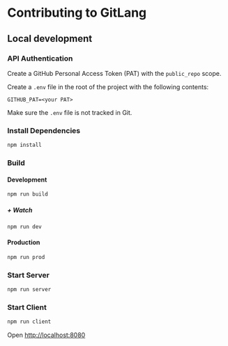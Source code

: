 # Contributing to GitLang

## Local development

### API Authentication

Create a GitHub Personal Access Token (PAT) with the `public_repo` scope.

Create a `.env` file in the root of the project with the following contents:

```env
GITHUB_PAT=<your PAT>
```

Make sure the `.env` file is not tracked in Git.

### Install Dependencies

```sh
npm install
```

### Build

#### Development

```sh
npm run build
```

##### + Watch

```sh
npm run dev
```

#### Production

```sh
npm run prod
```

### Start Server

```sh
npm run server
```

### Start Client

```sh
npm run client
```

Open [http://localhost:8080](http://localhost:8080)
